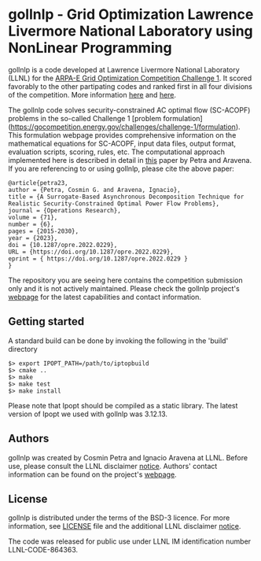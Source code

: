 
# gollnlp - Grid Optimization Lawrence Livermore National Laboratory using NonLinear Programming

gollnlp is a code developed at Lawrence Livermore National Laboratory (LLNL) for the [ARPA-E Grid Optimization Competition Challenge 1](https://gocompetition.energy.gov/challenges/challenge-1). It scored favorably to the other partipating codes and ranked first in all four divisions of the competition. More information [here](https://gocompetition.energy.gov/kudos-livermore) and [here](https://gocompetition.energy.gov/challenges/challenge-1/leaderboards-final-event).

The gollnlp code solves security-constrained AC optimal flow (SC-ACOPF) problems in the so-called Challenge 1 [problem formulation] (https://gocompetition.energy.gov/challenges/challenge-1/formulation). This formulation webpage provides comprehensive information on the mathematical equations for SC-ACOPF, input data files, output format, evaluation scripts, scoring, rules, etc. The computational approach implemented here is described in detail in [this](https://pubsonline.informs.org/doi/10.1287/opre.2022.0229) paper by Petra and Aravena. If you are referencing to or using gollnlp, please cite the above paper:
```
@article{petra23,
author = {Petra, Cosmin G. and Aravena, Ignacio},
title = {A Surrogate-Based Asynchronous Decomposition Technique for Realistic Security-Constrained Optimal Power Flow Problems},
journal = {Operations Research},
volume = {71},
number = {6},
pages = {2015-2030},
year = {2023},
doi = {10.1287/opre.2022.0229},
URL = {https://doi.org/10.1287/opre.2022.0229},
eprint = { https://doi.org/10.1287/opre.2022.0229 }
}
```

The repository you are seeing here contains the competition submission only and it is not actively maintained. Please check the gollnlp project's [webpage](https://computing.llnl.gov/projects/gollnlp) for the latest capabilities and contact information. 



## Getting started

A standard build can be done by invoking the following in the 'build' directory 
```shell 
$> export IPOPT_PATH=/path/to/iptopbuild
$> cmake ..
$> make 
$> make test
$> make install
```
Please note that Ipopt should be compiled as a static library. The latest version of Ipopt we used with gollnlp was 3.12.13.

## Authors
gollnlp was created by Cosmin Petra and Ignacio Aravena at LLNL. Before use, please consult the LLNL disclaimer [notice](NOTICE). Authors' contact information can be found on the project's [webpage](https://computing.llnl.gov/projects/gollnlp).

## License
gollnlp is distributed under the terms of the BSD-3 licence. For more information, see [LICENSE](LICENSE) file and the additional LLNL disclaimer [notice](NOTICE).

The code was released for public use under LLNL IM identification number LLNL-CODE-864363.

